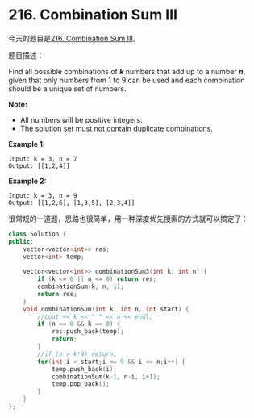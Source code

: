 # 216. Combination Sum III

今天的题目是[216. Combination Sum III](https://leetcode.com/problems/combination-sum-iii/)。

题目描述：

Find all possible combinations of ***k*** numbers that add up to a number ***n***, given that only numbers from 1 to 9 can be used and each combination should be a unique set of numbers.

**Note:**

- All numbers will be positive integers.
- The solution set must not contain duplicate combinations.

**Example 1:**

```
Input: k = 3, n = 7
Output: [[1,2,4]]
```

**Example 2:**

```
Input: k = 3, n = 9
Output: [[1,2,6], [1,3,5], [2,3,4]]
```

很常规的一道题，思路也很简单，用一种深度优先搜索的方式就可以搞定了：

```c++
class Solution {
public:
    vector<vector<int>> res;
    vector<int> temp;
        
    vector<vector<int>> combinationSum3(int k, int n) {
        if (k <= 0 || n <= 0) return res;    
        combinationSum(k, n, 1);
        return res;
    }
    void combinationSum(int k, int n, int start) {
        //cout << k << " " << n << endl;
        if (n == 0 && k == 0) {
            res.push_back(temp);
            return;
        }
        //if (n > k*9) return;
        for(int i = start;i <= 9 && i <= n;i++) {
            temp.push_back(i);
            combinationSum(k-1, n-i, i+1);
            temp.pop_back();
        }
    }
};
```

